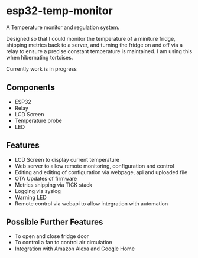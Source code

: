 # esp32-temp-monitor

A Temperature monitor and regulation system.

Designed so that I could monitor the temperature of a miniture fridge, shipping metrics back to a server, and turning the fridge on and off via a relay to ensure a precise constant temperature is maintained.  I am using this when hibernating tortoises.

Currently work is in progress

## Components
- ESP32
- Relay
- LCD Screen
- Temperature probe
- LED

## Features
- LCD Screen to display current temperature
- Web server to allow remote monitoring, configuration and control
- Editing and editing of configuration via webpage, api and uploaded file
- OTA Updates of firmware
- Metrics shipping via TICK stack
- Logging via syslog
- Warning LED
- Remote control via webapi to allow integration with automation


## Possible Further Features
- To open and close fridge door
- To control a fan to control air circulation
- Integration with Amazon Alexa and Google Home
